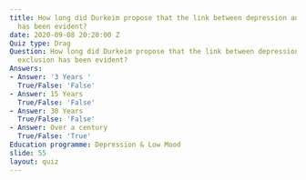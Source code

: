 ```yaml
---
title: How long did Durkeim propose that the link between depression and social exclusion
  has been evident?
date: 2020-09-08 20:20:00 Z
Quiz type: Drag
Question: How long did Durkeim propose that the link between depression and social
  exclusion has been evident?
Answers:
- Answer: '3 Years '
  True/False: 'False'
- Answer: 15 Years
  True/False: 'False'
- Answer: 30 Years
  True/False: 'False'
- Answer: Over a century
  True/False: 'True'
Education programme: Depression & Low Mood
slide: 55
layout: quiz
---
```


